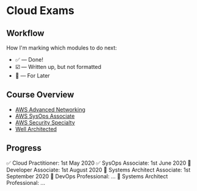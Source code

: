 
# Cloud Exams

## Workflow

How I'm marking which modules to do next:

* ✅ — Done!
* ☑️ — Written up, but not formatted
* 🔵 — For Later

## Course Overview

* [AWS Advanced Networking](https://learn.acloud.guru/course/aws-certified-advanced-networking-specialty/dashboard)
* [AWS SysOps Associate](https://learn.acloud.guru/course/aws-certified-sysops-administrator-associate-2019/dashboard)
* [AWS Security Specialty](https://acloud.guru/learn/aws-certified-security-specialty)
* [Well Architected](https://acloud.guru/learn/aws-well-architected-framework)

## Progress

✅ Cloud Practitioner: 1st May 2020
✅ SysOps Associate: 1st June 2020
🔵 Developer Associate: 1st August 2020
🔵 Systems Architect Associate: 1st September 2020
🔵 DevOps Professional: ...
🔵 Systems Architect Professional: ...
